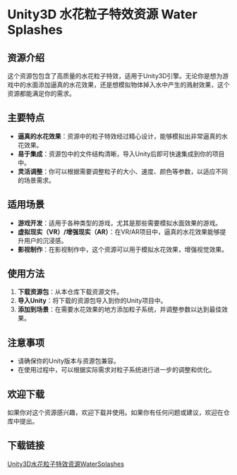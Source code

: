 # Unity3D 水花粒子特效资源 Water Splashes

## 资源介绍

这个资源包包含了高质量的水花粒子特效，适用于Unity3D引擎。无论你是想为游戏中的水面添加逼真的水花效果，还是想模拟物体掉入水中产生的溅射效果，这个资源都能满足你的需求。

## 主要特点

- **逼真的水花效果**：资源中的粒子特效经过精心设计，能够模拟出非常逼真的水花效果。
- **易于集成**：资源包中的文件结构清晰，导入Unity后即可快速集成到你的项目中。
- **灵活调整**：你可以根据需要调整粒子的大小、速度、颜色等参数，以适应不同的场景需求。

## 适用场景

- **游戏开发**：适用于各种类型的游戏，尤其是那些需要模拟水面效果的游戏。
- **虚拟现实（VR）/增强现实（AR）**：在VR/AR项目中，逼真的水花效果能够提升用户的沉浸感。
- **影视制作**：在影视制作中，这个资源可以用于模拟水花效果，增强视觉效果。

## 使用方法

1. **下载资源包**：从本仓库下载资源文件。
2. **导入Unity**：将下载的资源包导入到你的Unity项目中。
3. **添加到场景**：在需要水花效果的地方添加粒子系统，并调整参数以达到最佳效果。

## 注意事项

- 请确保你的Unity版本与资源包兼容。
- 在使用过程中，可以根据实际需求对粒子系统进行进一步的调整和优化。

## 欢迎下载

如果你对这个资源感兴趣，欢迎下载并使用。如果你有任何问题或建议，欢迎在仓库中提出。

## 下载链接

[Unity3D水花粒子特效资源WaterSplashes](https://pan.quark.cn/s/517f22bef342)